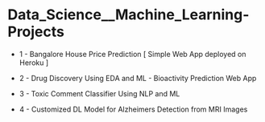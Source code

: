 # Data_Science__Machine_Learning-Projects
- 1 - Bangalore House Price Prediction [ Simple Web App deployed on Heroku ]

- 2 - Drug Discovery Using EDA and ML - Bioactivity Prediction Web App 

- 3 - Toxic Comment Classifier Using NLP and ML

- 4 - Customized DL Model for Alzheimers Detection from MRI Images
